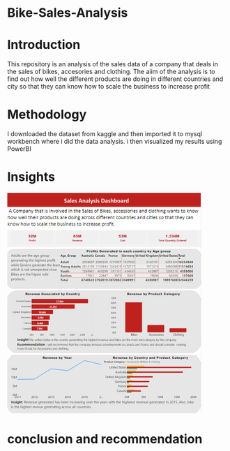 # Bike-Sales-Analysis

# Introduction

 This repository is an analysis of the sales data of a company that deals in the sales of bikes, accesories and clothing. 
 The aiim of the analysis is to find out how well the different products are doing in different countries and city so that they can know how to scale the business to increase profit
 
# Methodology
I downloaded the dataset from kaggle and then imported it to mysql workbench where i did the data analysis. i then visualized my results using PowerBI

# Insights
![photo](https://github.com/olamhiwepo/Bike-Sales-Analysis/blob/main/big%20%20bike.PNG)

# conclusion and recommendation
